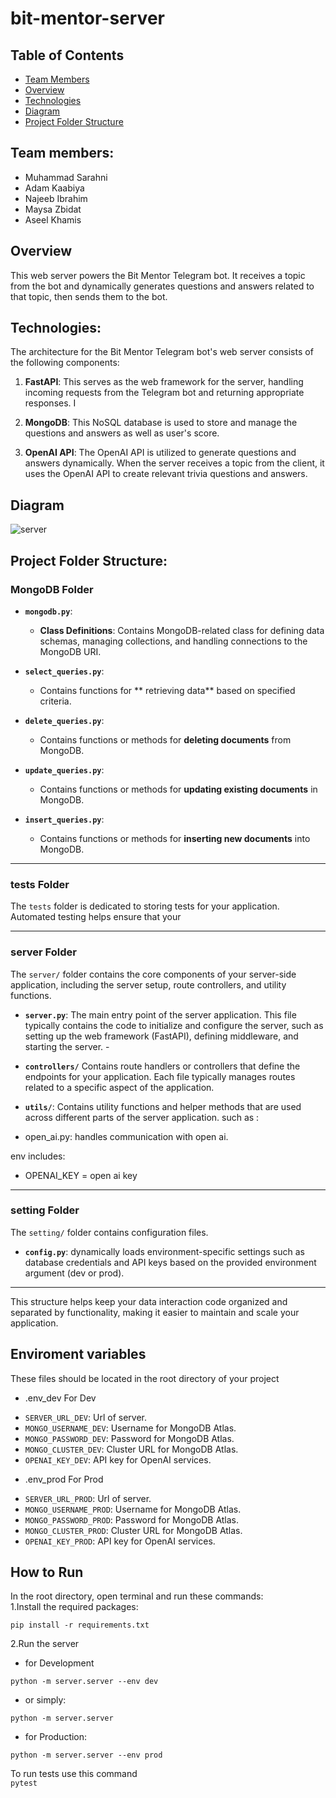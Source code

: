 # bit-mentor-server

## Table of Contents
- [Team Members](#team-members)
- [Overview](#overview)
- [Technologies](#technologies)
- [Diagram](#Diagram)
- [Project Folder Structure](#project-folder-structure)

## Team members:  
- Muhammad Sarahni  
- Adam Kaabiya  
- Najeeb Ibrahim  
- Maysa Zbidat  
- Aseel Khamis  

## Overview  
This web server powers the Bit Mentor Telegram bot. It receives a topic from the bot and dynamically generates questions and answers related to that topic, then sends them to the bot.   

## Technologies:  

The architecture for the Bit Mentor Telegram bot's web server consists of the following components:  

1. **FastAPI**: This serves as the web framework for the server, handling incoming requests from the Telegram bot and returning appropriate responses. I

2. **MongoDB**: This NoSQL database is used to store and manage the questions and answers as well as user's score.  

3. **OpenAI API**: The OpenAI API is utilized to generate questions and answers dynamically. When the server receives a topic from the client, it uses the OpenAI API to create relevant trivia questions and answers.   

## Diagram  

![server](https://github.com/user-attachments/assets/528bf163-6b74-4fb5-904e-4ddae63b5d18)

## Project Folder Structure:

### MongoDB Folder
- **`mongodb.py`**:
  - **Class Definitions**: Contains MongoDB-related class for defining data schemas, managing collections, and handling connections to the MongoDB URI.

- **`select_queries.py`**:
  - Contains functions for ** retrieving data** based on specified criteria.

- **`delete_queries.py`**:
  - Contains functions or methods for **deleting documents** from MongoDB.

- **`update_queries.py`**:
  - Contains functions or methods for **updating existing documents** in MongoDB.

- **`insert_queries.py`**:
  - Contains functions or methods for **inserting new documents** into MongoDB.
---

### tests Folder
The `tests` folder is dedicated to storing tests  for your application. Automated testing helps ensure that your 

---

### server Folder

The `server/` folder contains the core components of your server-side application, including the server setup, route controllers, and utility functions. 


- **`server.py`**: 
	The main entry point of the server application. This file typically contains the code to initialize and configure the server, such as setting up the web framework (FastAPI), defining middleware, and starting the server. - 

 - **`controllers/`**
	 Contains route handlers or controllers that define the endpoints for your application. Each file typically manages routes related to a specific aspect of the application.

- **`utils/`**: 
Contains utility functions and helper methods that are used across different parts of the server application.
such as :
- open_ai.py: handles communication with open ai.


env includes:
- OPENAI_KEY = open ai key

---

### setting Folder
The `setting/` folder contains configuration files.
- **`config.py`**: 
dynamically loads environment-specific settings such as database credentials and API keys based on the provided environment argument (dev or prod).

---
This structure helps keep your data interaction code organized and separated by functionality, making it easier to maintain and scale your application.

## Enviroment variables  
These files should be located in the root directory of your project
* .env_dev For Dev

- `SERVER_URL_DEV`: Url of server.
- `MONGO_USERNAME_DEV`: Username for MongoDB Atlas.
- `MONGO_PASSWORD_DEV`: Password for MongoDB Atlas.
- `MONGO_CLUSTER_DEV`: Cluster URL for MongoDB Atlas. 
- `OPENAI_KEY_DEV`: API key for OpenAI services.
* .env_prod For Prod

- `SERVER_URL_PROD`: Url of server.
- `MONGO_USERNAME_PROD`: Username for MongoDB Atlas.
- `MONGO_PASSWORD_PROD`: Password for MongoDB Atlas.
- `MONGO_CLUSTER_PROD`: Cluster URL for MongoDB Atlas. 
- `OPENAI_KEY_PROD`: API key for OpenAI services.
## How to Run      
 In the root directory, open terminal and run these commands:        
1.Install the required packages:    

``` pip install -r requirements.txt ```

 2.Run the server    
* for Development    
``` 
python -m server.server --env dev 
 ``` 
 * or simply:    
``` 
python -m server.server  
 ```
 * for Production:    
``` 
python -m server.server --env prod
 ``` 

To run tests use this command      
``` pytest ```
